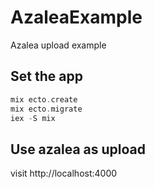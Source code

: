# AzaleaExample

Azalea upload example

## Set the app

```elixir
mix ecto.create
mix ecto.migrate
iex -S mix
```

## Use azalea as upload

visit http://localhost:4000
